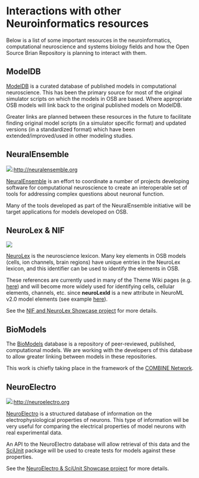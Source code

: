 Interactions with other Neuroinformatics resources
==================================================

Below is a list of some important resources in the neuroinformatics, computational neuroscience and systems biology fields and how the Open Source Brian Repository is planning to interact with them.

ModelDB
-------

[ModelDB](http://senselab.med.yale.edu/ModelDB/) is a curated database of published models in computational neuroscience. This has been the primary source for most of the original simulator scripts on which the models in OSB are based. Where appropriate OSB models will link back to the original published models on ModelDB.

Greater links are planned between these resources in the future to facilitate finding original model scripts (in a simulator specific format) and updated versions (in a standardized format) which have been extended/improved/used in other modeling studies.

NeuralEnsemble
--------------

![](/images/neuralensemble.png):http://neuralensemble.org

[NeuralEnsemble](http://neuralensemble.org/) is an effort to coordinate a number of projects developing software for computational neuroscience to create an interoperable set of tools for addressing complex questions about neuronal function.

Many of the tools developed as part of the NeuralEnsemble initiative will be target applications for models developed on OSB.

NeuroLex & NIF
--------------

![](http://www.opensourcebrain.org/attachments/download/85/nifneurolex.png)

[NeuroLex](http://neurolex.org/wiki/Main_Page) is the neuroscience lexicon. Many key elements in OSB models (cells, ion channels, brain regions) have unique entries in the NeuroLex lexicon, and this identifier can be used to identify the elements in OSB.

These references are currently used in many of the Theme Wiki pages (e.g. [here](http://www.opensourcebrain.org/projects/cerebellarmodelling/wiki)) and will become more widely used for identifying cells, cellular elements, channels, etc. since **neuroLexId** is a new attribute in NeuroML v2.0 model elements (see example [here](http://sourceforge.net/apps/trac/neuroml/browser/NeuroML2/examples/NML2_FullCell.nml#L65)).

See the [NIF and NeuroLex Showcase project](http://www.opensourcebrain.org/projects/nifshowcase) for more details.

BioModels
---------

The [BioModels](http://www.ebi.ac.uk/biomodels-main/) database is a repository of peer-reviewed, published, computational models. We are working with the developers of this database to allow greater linking between models in these repositories.

This work is chiefly taking place in the framework of the [COMBINE Network](http://co.mbine.org).

NeuroElectro
------------

![](/images/neuroelectro_logo.png):http://neuroelectro.org

[NeuroElectro](http://neuroelectro.org/) is a structured database of information on the electrophysiological properties of neurons. This type of information will be very useful for comparing the electrical properties of model neurons with real experimental data.

An API to the NeuroElectro database will allow retrieval of this data and the [SciUnit](https://github.com/cyrus-/sciunit) package will be used to create tests for models against these properties.

See the [NeuroElectro & SciUnit Showcase project](http://www.opensourcebrain.org/projects/neuroelectrosciunit) for more details.
